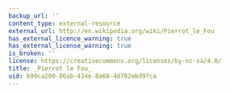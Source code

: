 ```yaml
---
backup_url: ''
content_type: external-resource
external_url: http://en.wikipedia.org/wiki/Pierrot_le_Fou
has_external_licence_warning: true
has_external_license_warning: true
is_broken: ''
license: https://creativecommons.org/licenses/by-nc-sa/4.0/
title: _Pierrot le Fou_
uid: b99ca200-86ab-434e-8a68-4d782ebd97ca
---
```

